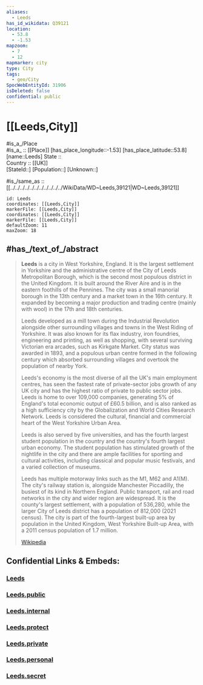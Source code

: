 ```yaml
---
aliases:
  - Leeds
has_id_wikidata: Q39121
location:
  - 53.8
  - -1.53
mapzoom:
  - 7
  - 12
mapmarker: city
type: City
tags:
  - geo/City
SpocWebEntityId: 31906
isDeleted: false
confidential: public
---
```


# [[Leeds,City]] 

#is_a_/Place  
#is_a_ :: [[Place]] 
[has_place_longitude::-1.53] 
[has_place_latitude::53.8] 
[name::Leeds] 
State ::  
Country :: [[UK]]  
[StateId::] 
[Population::] 
[Unknown::] 

#is_/same_as :: [[../../../../../../../../../../../WikiData/WD~Leeds,39121|WD~Leeds,39121]] 

```leaflet
id: Leeds
coordinates: [[Leeds,City]] 
markerFile: [[Leeds,City]] 
coordinates: [[Leeds,City]] 
markerFile: [[Leeds,City]] 
defaultZoom: 11 
maxZoom: 18
```

## #has_/text_of_/abstract 

> **Leeds** is a city in West Yorkshire, England. It is the largest settlement in Yorkshire and the administrative centre of the City of Leeds Metropolitan Borough, which is the second most populous district in the United Kingdom. It is built around the River Aire and is in the eastern foothills of the Pennines. The city was a small manorial borough in the 13th century and a market town in the 16th century. It expanded by becoming a major production and trading centre (mainly with wool) in the 17th and 18th centuries.
>
> Leeds developed as a mill town during the Industrial Revolution alongside other surrounding villages and towns in the West Riding of Yorkshire. It was also known for its flax industry, iron foundries, engineering and printing, as well as shopping, with several surviving Victorian era arcades, such as Kirkgate Market. City status was awarded in 1893, and a populous urban centre formed in the following century which absorbed surrounding villages and overtook the population of nearby York.
>
> Leeds's economy is the most diverse of all the UK's main employment centres, has seen the fastest rate of private-sector jobs growth of any UK city and has the highest ratio of private to public sector jobs. Leeds is home to over 109,000 companies, generating 5% of England's total economic output of £60.5 billion, and is also ranked as a high sufficiency city by the Globalization and World Cities Research Network. Leeds is considered the cultural, financial and commercial heart of the West Yorkshire Urban Area.
>
> Leeds is also served by five universities, and has the fourth largest student population in the country and the country's fourth largest urban economy. The student population has stimulated growth of the nightlife in the city and there are ample facilities for sporting and cultural activities, including classical and popular music festivals, and a varied collection of museums.
>
> Leeds has multiple motorway links such as the M1, M62 and A1(M). The city's railway station is, alongside Manchester Piccadilly, the busiest of its kind in Northern England. Public transport, rail and road networks in the city and wider region are widespread. It is the county's largest settlement, with a population of 536,280, while the larger City of Leeds district has a population of 812,000 (2021 census). The city is part of the fourth-largest built-up area by population in the United Kingdom, West Yorkshire Built-up Area, with a 2011 census population of 1.7 million.
>
> [Wikipedia](https://en.wikipedia.org/wiki/Leeds) 


## Confidential Links & Embeds: 

### [Leeds](/_Standards/Earth/Continent/Europe/Europe~North/UK/England/Regions~England/Yorkshire_and_the_Humber/Yorkshire~West/Leeds,County/cities~Leeds/Leeds.md) 

### [Leeds.public](/_public/Earth/Continent/Europe/Europe~North/UK/England/Regions~England/Yorkshire_and_the_Humber/Yorkshire~West/Leeds,County/cities~Leeds/Leeds.public.md) 

### [Leeds.internal](/_internal/Earth/Continent/Europe/Europe~North/UK/England/Regions~England/Yorkshire_and_the_Humber/Yorkshire~West/Leeds,County/cities~Leeds/Leeds.internal.md) 

### [Leeds.protect](/_protect/Earth/Continent/Europe/Europe~North/UK/England/Regions~England/Yorkshire_and_the_Humber/Yorkshire~West/Leeds,County/cities~Leeds/Leeds.protect.md) 

### [Leeds.private](/_private/Earth/Continent/Europe/Europe~North/UK/England/Regions~England/Yorkshire_and_the_Humber/Yorkshire~West/Leeds,County/cities~Leeds/Leeds.private.md) 

### [Leeds.personal](/_personal/Earth/Continent/Europe/Europe~North/UK/England/Regions~England/Yorkshire_and_the_Humber/Yorkshire~West/Leeds,County/cities~Leeds/Leeds.personal.md) 

### [Leeds.secret](/_secret/Earth/Continent/Europe/Europe~North/UK/England/Regions~England/Yorkshire_and_the_Humber/Yorkshire~West/Leeds,County/cities~Leeds/Leeds.secret.md)

